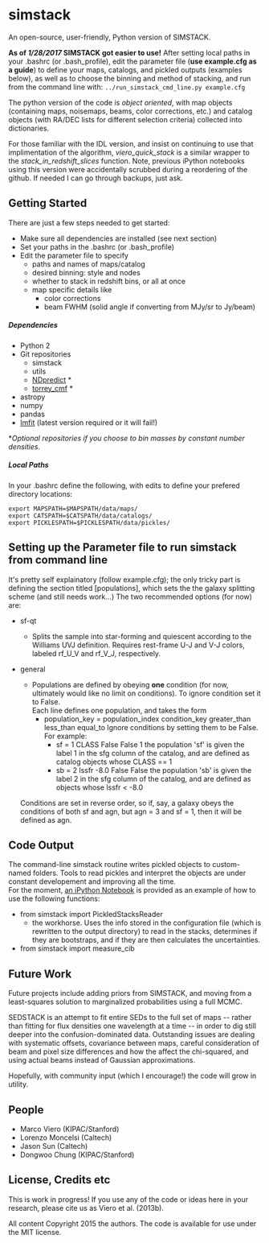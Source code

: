 # simstack
An open-source, user-friendly, Python version of SIMSTACK.  

**As of *1/28/2017* SIMSTACK  got easier to use!** After setting local paths in your .bashrc (or .bash_profile), edit the parameter file (**use example.cfg as a guide**) to define your maps, catalogs, and pickled outputs (examples below), as well as to choose the binning and method of stacking,  and run from the command line with: 
`../run_simstack_cmd_line.py example.cfg`

The python version of the code is *object oriented*, with map objects (containing maps, noisemaps, beams, color corrections, etc.) and catalog objects (with RA/DEC lists for different selection criteria) collected into dictionaries. 

For those familiar with the IDL version, and insist on continuing to use that implimentation of the algorithm, *viero_quick_stack* is a similar wrapper to the *stack_in_redshift_slices* function.  Note, previous iPython notebooks using this version were accidentally scrubbed during a reordering of the github.  If needed I can go through backups, just ask.  


## Getting Started

There are just a few steps needed to get started: 
* Make sure all dependencies are installed (see next section)
* Set your paths in the .bashrc (or .bash_profile)
* Edit the parameter file to specify
	* paths and names of maps/catalog
	* desired binning: style and nodes
	* whether to stack in redshift bins, or all at once
	* map specific details like 
		* color corrections 
		* beam FWHM (solid angle if converting from MJy/sr to Jy/beam)

##### Dependencies
* Python 2
* Git repositories	
	* simstack
	* utils
	* [NDpredict](https://github.com/sawellons/NDpredict) *
	* [torrey_cmf](https://github.com/sawellons/NDpredict) *
* astropy
* numpy
* pandas
* [lmfit](https://lmfit.github.io/lmfit-py/index.html) (latest version required or it will fail!)

*_Optional repositories if you choose to bin masses by constant number densities._

##### Local Paths
In your .bashrc define the following, with edits to define your prefered directory locations:
 
	export MAPSPATH=$MAPSPATH/data/maps/
	export CATSPATH=$CATSPATH/data/catalogs/
	export PICKLESPATH=$PICKLESPATH/data/pickles/

## Setting up the Parameter file to run simstack from command line 
It's pretty self explainatory (follow example.cfg); the only tricky part is defining the section titled [populations], which sets the the galaxy splitting scheme (and still needs work...)
The two recommended options (for now) are:
* sf-qt
	* Splits the sample into star-forming and quiescent according to the Williams UVJ definition.  Requires rest-frame U-J and V-J colors, labeled rf_U_V and rf_V_J, respectively.   
* general
	* Populations are defined by obeying __one__ condition (for now, ultimately would like no limit on conditions). To ignore condition set it to False.  
	Each line defines one population, and takes the form
		* population_key = population_index condition_key greater_than less_than equal_to
		Ignore conditions by setting them to be False.  
        For example: 
			+ sf = 1 CLASS False False 1
		the population 'sf' is given the label 1 in the sfg column of the catalog, and are defined as catalog objects whose CLASS == 1 
        	+ sb = 2 lssfr -8.0 False False
        	the population 'sb' is given the label 2 in the sfg column of the catalog, and are defined as objects whose lssfr < -8.0 

	Conditions are set in reverse order, so if, say, a galaxy obeys the conditions of both sf and agn, but agn = 3 and sf = 1, then it will be defined as agn. 


## Code Output
The command-line simstack routine writes pickled objects to custom-named folders.  Tools to read pickles and interpret the objects are under constant developement and improving all the time.  
For the moment, [an iPython Notebook](https://github.com/marcoviero/simstack/tree/master/notebooks) is provided as an example of how to use the following functions:
* from simstack import PickledStacksReader
	* the workhorse.  Uses the info stored in the configuration file (which is rewritten to the output directory) to read in the stacks, determines if they are bootstraps, and if they are then calculates the uncertainties.  
* from simstack import measure_cib

## Future Work

Future projects include adding priors from SIMSTACK, and moving from a least-squares solution to marginalized probabilities using a full MCMC.

SEDSTACK is an attempt to fit entire SEDs to the full set of maps -- rather than fitting for flux densities one wavelength at a time -- in order to dig still deeper into the confusion-dominated data.  Outstanding issues are dealing with systematic offsets, covariance between maps, careful consideration of beam and pixel size differences and how the affect the chi-squared, and using actual beams instead of Gaussian approximations.  

Hopefully, with community input (which I encourage!) the code will grow in utility.

## People

* Marco Viero (KIPAC/Stanford)
* Lorenzo Moncelsi (Caltech)
* Jason Sun (Caltech)
* Dongwoo Chung (KIPAC/Stanford)

## License, Credits etc

This is work in progress! If you use any of the code or ideas here in your research, please cite us as Viero et al. (2013b).

All content Copyright 2015 the authors. The code is available for use under the MIT license.
